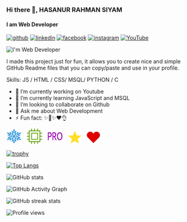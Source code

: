 ### Hi there 👋, HASANUR RAHMAN SIYAM
#### I am Web Developer
[<img src='https://cdn.jsdelivr.net/npm/simple-icons@3.0.1/icons/github.svg' alt='github' height='40'>](https://github.com/https://github.com/infohasansiyam)  [<img src='https://cdn.jsdelivr.net/npm/simple-icons@3.0.1/icons/linkedin.svg' alt='linkedin' height='40'>](https://www.linkedin.com/in/https://www.linkedin.com/in/md-hasanur-rahman-81a435240//)  [<img src='https://cdn.jsdelivr.net/npm/simple-icons@3.0.1/icons/facebook.svg' alt='facebook' height='40'>](https://www.facebook.com/https://www.facebook.com/hasanurrahman.siyam/)  [<img src='https://cdn.jsdelivr.net/npm/simple-icons@3.0.1/icons/instagram.svg' alt='instagram' height='40'>](https://www.instagram.com/https://www.instagram.com/rahadsiyam//)  [<img src='https://cdn.jsdelivr.net/npm/simple-icons@3.0.1/icons/youtube.svg' alt='YouTube' height='40'>](https://www.youtube.com/channel/https://studio.youtube.com/channel/UC2WLkbyezPyx1vl0S_VRecw/videos/upload?filter=%5B%5D&sort=%7B%22columnType%22%3A%22date%22%2C%22sortOrder%22%3A%22DESCENDING%22%7D)  


![I'm Web Developer](https://scontent.frjh5-1.fna.fbcdn.net/v/t39.30808-6/287509796_1689891164682754_6451428148754377619_n.jpg?stp=dst-jpg_p960x960&_nc_cat=100&ccb=1-7&_nc_sid=e3f864&_nc_eui2=AeEYczqUP2Q4XheGYTvJkEq2Ul-sB15NLh5SX6wHXk0uHgLSfxGi8hHgOLp7Xg5ivMdAxmEzErhDzwQJKjCgEyM-&_nc_ohc=Uaf-eS2513UAX97KO_3&_nc_ht=scontent.frjh5-1.fna&oh=00_AfB8_po2ber2YO_CYTO0tQthvE3D7meaexET7MvX60pZDw&oe=637CC6B0)

I made this project just for fun, it allows you to create nice and simple GitHub Readme files that you can copy/paste and use in your profile.

Skills: JS / HTML / CSS/ MSQL/ PYTHON / C

- 🔭 I’m currently working on Youtube 
- 🌱 I’m currently learning JavaScript and MSQL 
- 👯 I’m looking to collaborate on Github 
- 💬 Ask me about Web Development 
- ⚡ Fun fact: ✨👀✨❤👌 




<a href='https://archiveprogram.github.com/'><img src='https://raw.githubusercontent.com/acervenky/animated-github-badges/master/assets/acbadge.gif' width='40' height='40'></a> <a href='https://docs.github.com/en/developers'><img src='https://raw.githubusercontent.com/acervenky/animated-github-badges/master/assets/devbadge.gif' width='40' height='40'></a> <a href='https://github.com/pricing'><img src='https://raw.githubusercontent.com/acervenky/animated-github-badges/master/assets/pro.gif' width='40' height='40'></a> <a href='https://stars.github.com/'><img src='https://raw.githubusercontent.com/acervenky/animated-github-badges/master/assets/starbadge.gif' width='35' height='35'></a> <a href='https://docs.github.com/en/github/supporting-the-open-source-community-with-github-sponsors'><img src='https://raw.githubusercontent.com/acervenky/animated-github-badges/master/assets/sponsorbadge.gif' width='35' height='35'></a> 

[![trophy](https://github-profile-trophy.vercel.app/?username=https://github.com/infohasansiyam)](https://github.com/ryo-ma/github-profile-trophy)

[![Top Langs](https://github-readme-stats.vercel.app/api/top-langs/?username=https://github.com/infohasansiyam)](https://github.com/anuraghazra/github-readme-stats)

![GitHub stats](https://github-readme-stats.vercel.app/api?username=https://github.com/infohasansiyam&show_icons=true&count_private=true)  

![GitHub Activity Graph](https://activity-graph.herokuapp.com/graph?username=https://github.com/infohasansiyam)  

![GitHub streak stats](https://github-readme-streak-stats.herokuapp.com/?user=https://github.com/infohasansiyam)  

![Profile views](https://gpvc.arturio.dev/https://github.com/infohasansiyam)  
